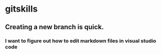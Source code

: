 # gitskills
## Creating a new branch is quick.
### I want to figure out how to edit markdown files in visual studio code
